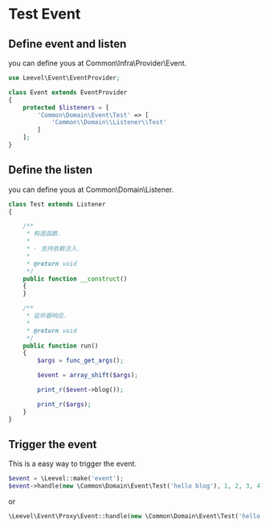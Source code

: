 ﻿# Test Event

## Define event and listen

you can define yous at Common\Infra\Provider\Event.

``` php
use Leevel\Event\EventProvider;

class Event extends EventProvider
{
    protected $listeners = [
        'Common\Domain\Event\Test' => [
            'Common\\Domain\\Listener\\Test'
        ]
    ];
}
```

## Define the listen

you can define yous at Common\Domain\Listener.

``` php
class Test extends Listener
{

    /**
     * 构造函数.
     * 
     * - 支持依赖注入.
     * 
     * @return void
     */
    public function __construct()
    {
    }

    /**
     * 监听器响应.
     * 
     * @return void
     */
    public function run()
    {
        $args = func_get_args();

        $event = array_shift($args);

        print_r($event->blog());

        print_r($args);
    }
}
```

## Trigger the event

This is a easy way to trigger the event.

``` php
$event = \Leevel::make('event');
$event->handle(new \Common\Domain\Event\Test('hello blog'), 1, 2, 3, 4);
```

or 

``` php
\Leevel\Event\Proxy\Event::handle(new \Common\Domain\Event\Test('hello blog'), 1, 2, 3, 4);
```
